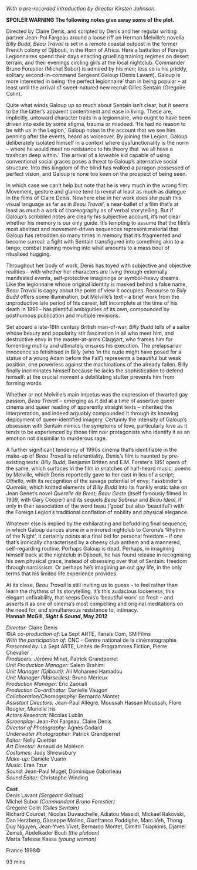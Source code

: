 

_With a pre-recorded introduction by director Kirsten Johnson._

**SPOILER WARNING The following notes give away some of the plot.**

Directed by Claire Denis, and scripted by Denis and her regular writing partner Jean-Pol Fargeau around a loose riff on Herman Melville’s novella _Billy Budd_, _Beau Travail_ is set in a remote coastal outpost in the former French colony of Djibouti, in the Horn of Africa. Here a battalion of Foreign Legionnaires spend their days enacting gruelling training regimes on desert terrain, and their evenings circling girls at the local nightclub. Commander Bruno Forestier (Michel Subor) is admired by his men; less so is his prickly, solitary second-in-command Sergeant Galoup (Denis Lavant). Galoup is more interested in being ‘the perfect legionnaire’ than in being popular – at least until the arrival of sweet-natured new recruit Gilles Sentain (Grégoire Colin).

Quite what winds Galoup up so much about Sentain isn’t clear, but it seems to be the latter’s apparent contentment and ease in living. These are, implicitly, untoward character traits in a legionnaire, who ought to have been driven into exile by some stigma, trauma or misdeed. ‘He had no reason to be with us in the Legion,’ Galoup notes in the account that we see him penning after the events, heard as voiceover. By joining the Legion, Galoup deliberately isolated himself in a context where dysfunctionality is the norm – where he would meet no resistance to his theory that ‘we all have a trashcan deep within.’ The arrival of a loveable kid capable of using conventional social graces poses a threat to Galoup’s alternative social structure. Into this kingdom of the blind has walked a paragon possessed of perfect vision, and Galoup is none too keen on the prospect of being seen.

In which case we can’t help but note that he is very much in the wrong film. Movement, gesture and glance tend to reveal at least as much as dialogue in the films of Claire Denis. Nowhere else in her work does she push this visual language as far as in _Beau Travail_, a near-ballet of a film that’s at least as much a work of choreography as of verbal storytelling. But if Galoup’s scribbled notes are clearly his subjective account, it’s not clear whether his memory is our only guide. It’s tempting to assume that the film’s most abstract and movement-driven sequences represent material that Galoup has retrodden so many times in memory that it’s fragmented and become surreal: a fight with Sentain transfigured into something akin to a tango; combat training moving into what amounts to a mass bout of ritualised hugging.

Throughout her body of work, Denis has toyed with subjective and objective realities – with whether her characters are living through externally manifested events, self-protective imaginings or symbol-heavy dreams. Like the legionnaire whose original identity is masked behind a false name, _Beau Travail_ is cagey about the point of view it occupies. Recourse to _Billy Budd_ offers some illumination, but Melville’s text – a brief work from the unproductive late period of his career, left incomplete at the time of his death in 1891 – has plentiful ambiguities of its own, compounded by posthumous publication and multiple revisions.

Set aboard a late-18th century British man-of-war, _Billy Budd_ tells of a sailor whose beauty and popularity stir fascination in all who meet him, and destructive envy in the master-at-arms Claggart, who frames him for fomenting mutiny and ultimately ensures his execution. The prelapsarian innocence so fetishised in Billy (who ‘in the nude might have posed for a statue of a young Adam before the Fall’) represents a beautiful but weak position, one powerless against the machinations of the already fallen. Billy finally incriminates himself because he lacks the sophistication to defend himself: at the crucial moment a debilitating stutter prevents him from forming words.

Whether or not Melville’s main impetus was the expression of thwarted gay passion, _Beau Travail_ – emerging as it did at a time of assertive queer cinema and queer reading of apparently straight texts – inherited the interpretation, and indeed arguably compounded it through its knowing deployment of queer-identified imagery. Certainly the intensity of Galoup’s obsession with Sentain mimics the symptoms of love, particularly love as it tends to be experienced by those film noir protagonists who identify it as an emotion not dissimilar to murderous rage.

A further significant tendency of 1990s cinema that’s identifiable in the make-up of _Beau Travail_ is referentiality. Denis’s film is haunted by pre-existing texts: _Billy Budd_; Benjamin Britten and E.M. Forster’s 1951 opera of the same, which surfaces in the film in snatches of half-heard music; poems by Melville, which Denis reportedly gave to her cast in lieu of a script; _Othello_, with its recognition of the savage potential of envy; Fassbinder’s _Querelle_, which knitted elements of _Billy Budd_ into its frankly erotic take on Jean Genet’s novel _Querelle de Brest_; _Beau Geste_ (itself famously filmed in 1939, with Gary Cooper) and its sequels _Beau Sabreur_ and _Beau Ideal_, if only in their association of the word beau (‘good’ but also ‘beautiful’) with the Foreign Legion’s traditional conflation of nobility and physical elegance.

Whatever else is implied by the exhilarating and befuddling final sequence, in which Galoup dances alone in a mirrored nightclub to Corona’s ‘Rhythm of the Night’, it certainly points at a final bid for personal freedom – if one that’s ironically characterised by a cheesy club anthem and a mannered, self-regarding routine. Perhaps Galoup is dead. Perhaps, in imagining himself back at the nightclub in Djibouti, he has found release in recognising his own physical grace, instead of obsessing over that of Sentain: freedom through narcissism. Or perhaps he’s imagining an out gay life, in the only terms that his limited life experience provides.

At its close, _Beau Travail_ is still inviting us to guess – to feel rather than learn the rhythms of its storytelling. It’s this audacious looseness, this elegant unfixability, that keeps Denis’s ‘beautiful work’ so fresh – and asserts it as one of cinema’s most compelling and original meditations on the need for, and simultaneous resistance to, intimacy.  
**Hannah McGill, _Sight & Sound_, May 2012**




_Director:_ Claire Denis  
©/_A co-production of_: La Sept ARTE,  Tanaïs Com, SM Films  
_With the participation of:_ CNC - Centre national de la cinématographie  
_Presented by:_ La Sept ARTE, Unités de Programmes Fiction, Pierre Chevalier  
_Producers:_ Jérôme Minet, Patrick Grandperret  
_Unit Production Manager:_ Salem Brahimi  
_Unit Manager (Djibouti):_ Ali Mohamed Hamadou  
_Unit Manager (Marseilles):_ Bruno Mérieux  
_Production Manager:_ Éric Zaouali  
_Production Co-ordinator:_ Danielle Vaugon  
_Collaboration/Choreography:_ Bernardo Montet  
_Assistant Directors:_ Jean-Paul Allègre, Moussah Hassan Moussah, Flore Rougier,  Murielle Iris  
_Actors Research:_ Nicolas Lublin  
_Screenplay:_ Jean-Pol Fargeau, Claire Denis  
_Director of Photography:_ Agnès Godard  
_Underwater Photographer:_ Patrick Grandperret  
_Editor:_ Nelly Quettier  
_Art Director:_ Arnaud de Moléron  
_Costumes:_ Judy Shrewsbury  
_Make-up:_ Danièle Vuarin  
_Music:_ Eran Tzur  
_Sound:_ Jean-Paul Mugel, Dominique Gaborieau  
_Sound Editor:_ Christophe Winding  

**Cast**  
Denis Lavant _(Sergeant Galoup)_  
Michel Subor _(Commandant Bruno Forestier)_  
Grégoire Colin _(Gilles Sentain)_  
Richard Courcet, Nicolas Duvauchelle, Adiatou Massidi, Mickael Rakovski, Dan Herzberg, Giuseppe Molino, Gianfranco Poddighe, Marc Veh, Thong Duy Nguyen, Jean-Yves Vivet, Bernardo Montet, Dimitri Tsiapkinis, Djamel Zemali, Abdelkader Bouti _(the platoon)_  
Marta Tafesse Kassa _(young woman)_  

France 1998©

93 mins
<!--stackedit_data:
eyJoaXN0b3J5IjpbLTEzMzAzMDAyOV19
-->